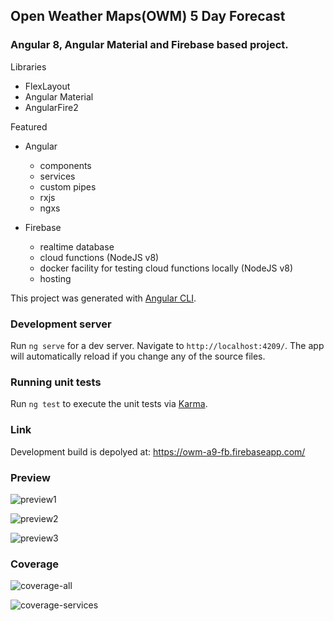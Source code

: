 ## Open Weather Maps(OWM) 5 Day Forecast

### Angular 8, Angular Material and Firebase based project.

Libraries

- FlexLayout
- Angular Material
- AngularFire2

Featured

- Angular

  - components
  - services
  - custom pipes
  - rxjs
  - ngxs

- Firebase

  - realtime database
  - cloud functions (NodeJS v8)
  - docker facility for testing cloud functions locally (NodeJS v8)
  - hosting

This project was generated with [Angular CLI](https://github.com/angular/angular-cli). 

### Development server

Run `ng serve` for a dev server. Navigate to `http://localhost:4209/`. The app will automatically reload if you change any of the source files.

### Running unit tests

Run `ng test` to execute the unit tests via [Karma](https://karma-runner.github.io).

### Link

Development build is depolyed at: https://owm-a9-fb.firebaseapp.com/

### Preview

![preview1](/misc/Screenshot_1.png)

![preview2](/misc/Screenshot_2.png)

![preview3](/misc/Screenshot_3.png)


### Coverage

![coverage-all](/misc/owm-a7-fb-coverage-all.png)

![coverage-services](/misc/owm-a7-fb-coverage-services.png)
